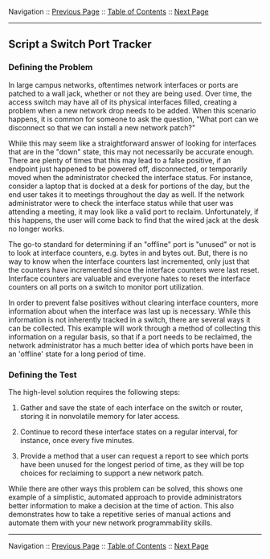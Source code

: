 Navigation :: [Previous Page](LTRPRG-1100-04a2-HighCPU-Ex1.md) :: [Table of Contents](LTRPRG-1100-00-Intro.md#table-of-contents) :: 
[Next Page](LTRPRG-1100-04b2-PortTrack-Ex1.md)

---

## Script a Switch Port Tracker

### Defining the Problem

In large campus networks, oftentimes network interfaces or ports are patched to a wall jack, whether or not they are
being used. Over time, the access switch may have all of its physical interfaces filled, creating a problem when a new
network drop needs to be added. When this scenario happens, it is common for someone to ask the question, "What port 
can we disconnect so that we can install a new network patch?"

While this may seem like a straightforward answer of looking for interfaces that are in the "down" state, this may not
necessarily be accurate enough. There are plenty of times that this may lead to a false positive, if an endpoint just
happened to be powered off, disconnected, or temporarily moved when the administrator checked the interface status. For
instance, consider a laptop that is docked at a desk for portions of the day, but the end user takes it to meetings
throughout the day as well. If the network administrator were to check the interface status while that user was
attending a meeting, it may look like a valid port to reclaim. Unfortunately, if this happens, the user will come back
to find that the wired jack at the desk no longer works.

The go-to standard for determining if an "offline" port is "unused" or not is to look at interface counters, e.g. 
bytes in and bytes out.  But, there is no way to know when the interface counters last incremented, only just that 
the counters have incremented since the interface counters were last reset.  Interface counters are valuable and 
everyone hates to reset the interface counters on all ports on a switch to monitor port utilization.

In order to prevent false positives without clearing interface counters, more information about when the interface was 
last up is necessary. While this information is not inherently tracked in a switch, there are several ways it can be 
collected. This example will work through a method of collecting this information on a regular basis, so that if a 
port needs to be reclaimed, the network administrator has a much better idea of which ports have been in an 'offline'
state for a long period of time.

### Defining the Test

The high-level solution requires the following steps:

1. Gather and save the state of each interface on the switch or router, storing it in nonvolatile memory for later
access.

2. Continue to record these interface states on a regular interval, for instance, once every five minutes.

3. Provide a method that a user can request a report to see which ports have been unused for the longest period of time,
as they will be top choices for reclaiming to support a new network patch.

While there are other ways this problem can be solved, this shows one example of a simplistic, automated approach to
provide administrators better information to make a decision at the time of action.  This also demonstrates how to 
take a repetitive series of manual actions and automate them with your new network programmability skills.

---

Navigation :: [Previous Page](LTRPRG-1100-04a2-HighCPU-Ex1.md) :: [Table of Contents](LTRPRG-1100-00-Intro.md#table-of-contents) :: 
[Next Page](LTRPRG-1100-04b2-PortTrack-Ex1.md)
